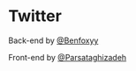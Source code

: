 # Twitter
<p>Back-end by <a href='https://github.com/Benfoxyy'>@Benfoxyy</a></p>
<p>Front-end by <a href='https://github.com/Parsataghizadeh'>@Parsataghizadeh</a></p>

